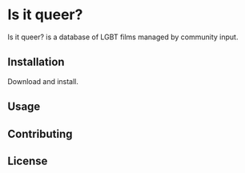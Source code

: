 # Is it queer?

Is it queer? is a database of LGBT films managed by community input.

## Installation

Download and install.

## Usage


## Contributing


## License

